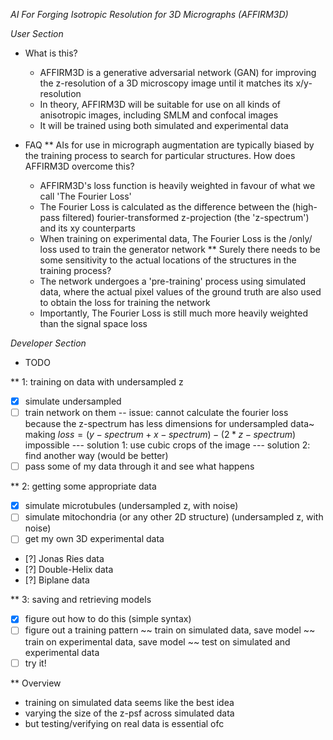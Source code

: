 *_AI For Forging Isotropic Resolution for 3D Micrographs (AFFIRM3D)_*

_User Section_

* What is this?
  - AFFIRM3D is a generative adversarial network (GAN) for improving the z-resolution of a 3D microscopy image until it matches its x/y-resolution
  - In theory, AFFIRM3D will be suitable for use on all kinds of anisotropic images, including SMLM and confocal images
  - It will be trained using both simulated and experimental data

* FAQ
** AIs for use in micrograph augmentation are typically biased by the training process to search for particular structures. How does AFFIRM3D overcome this?
   - AFFIRM3D's loss function is heavily weighted in favour of what we call 'The Fourier Loss'
   - The Fourier Loss is calculated as the difference between the (high-pass filtered) fourier-transformed z-projection (the 'z-spectrum') and its xy counterparts
   - When training on experimental data, The Fourier Loss is the /only/ loss used to train the generator network
** Surely there needs to be some sensitivity to the actual locations of the structures in the training process?
   - The network undergoes a 'pre-training' process using simulated data, where the actual pixel values of the ground truth are also used to obtain the loss for training the network
   - Importantly, The Fourier Loss is still much more heavily weighted than the signal space loss


_Developer Section_

* TODO

** 1: training on data with undersampled z
   - [x] simulate undersampled
   - [ ] train network on them
   -- issue: cannot calculate the fourier loss because the z-spectrum has less dimensions for undersampled data~
      making $loss = (y-spectrum + x-spectrum) - (2 * z-spectrum)$ impossible
   --- solution 1: use cubic crops of the image
   --- solution 2: find another way (would be better)
   - [ ] pass some of my data through it and see what happens

** 2: getting some appropriate data
   - [x] simulate microtubules (undersampled z, with noise)
   - [ ] simulate mitochondria (or any other 2D structure) (undersampled z, with noise)
   - [ ] get my own 3D experimental data
   - [?] Jonas Ries data
   - [?] Double-Helix data
   - [?] Biplane data

** 3: saving and retrieving models
   - [x] figure out how to do this (simple syntax)
   - [ ] figure out a training pattern
   ~~ train on simulated data, save model
   ~~ train on experimental data, save model
   ~~ test on simulated and experimental data
   - [ ] try it!

** Overview
   - training on simulated data seems like the best idea
   - varying the size of the z-psf across simulated data
   - but testing/verifying on real data is essential ofc
